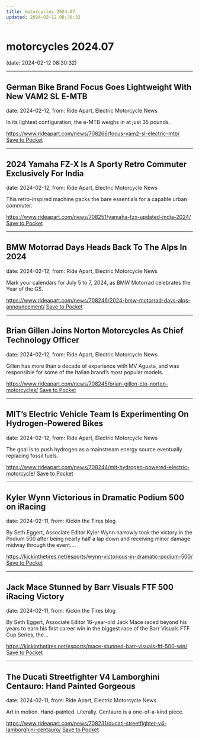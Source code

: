 ```yaml
---
title: motorcycles 2024.07
updated: 2024-02-12 08:30:32
---
```


# motorcycles 2024.07

(date: 2024-02-12 08:30:32)

---

## German Bike Brand Focus Goes Lightweight With New VAM2 SL E-MTB

date: 2024-02-12, from: Ride Apart, Electric Motorcycle News

In its lightest configuration, the e-MTB weighs in at just 35 pounds. 

<span class="feed-item-link">
<a href="https://www.rideapart.com/news/708266/focus-vam2-sl-electric-mtb/">https://www.rideapart.com/news/708266/focus-vam2-sl-electric-mtb/</a> <a href="https://getpocket.com/save" class="pocket-btn" data-lang="en" data-save-url="https://www.rideapart.com/news/708266/focus-vam2-sl-electric-mtb/">Save to Pocket</a>
</span>

---

## 2024 Yamaha FZ-X Is A Sporty Retro Commuter Exclusively For India

date: 2024-02-12, from: Ride Apart, Electric Motorcycle News

This retro-inspired machine packs the bare essentials for a capable urban commuter. 

<span class="feed-item-link">
<a href="https://www.rideapart.com/news/708251/yamaha-fzx-updated-india-2024/">https://www.rideapart.com/news/708251/yamaha-fzx-updated-india-2024/</a> <a href="https://getpocket.com/save" class="pocket-btn" data-lang="en" data-save-url="https://www.rideapart.com/news/708251/yamaha-fzx-updated-india-2024/">Save to Pocket</a>
</span>

---

## BMW Motorrad Days Heads Back To The Alps In 2024

date: 2024-02-12, from: Ride Apart, Electric Motorcycle News

Mark your calendars for July 5 to 7, 2024, as BMW Motorrad celebrates the Year of the GS. 

<span class="feed-item-link">
<a href="https://www.rideapart.com/news/708246/2024-bmw-motorrad-days-alps-announcement/">https://www.rideapart.com/news/708246/2024-bmw-motorrad-days-alps-announcement/</a> <a href="https://getpocket.com/save" class="pocket-btn" data-lang="en" data-save-url="https://www.rideapart.com/news/708246/2024-bmw-motorrad-days-alps-announcement/">Save to Pocket</a>
</span>

---

## Brian Gillen Joins Norton Motorcycles As Chief Technology Officer

date: 2024-02-12, from: Ride Apart, Electric Motorcycle News

Gillen has more than a decade of experience with MV Agusta, and was responsible for some of the Italian brand’s most popular models. 

<span class="feed-item-link">
<a href="https://www.rideapart.com/news/708245/brian-gillen-cto-norton-motorcycles/">https://www.rideapart.com/news/708245/brian-gillen-cto-norton-motorcycles/</a> <a href="https://getpocket.com/save" class="pocket-btn" data-lang="en" data-save-url="https://www.rideapart.com/news/708245/brian-gillen-cto-norton-motorcycles/">Save to Pocket</a>
</span>

---

## MIT’s Electric Vehicle Team Is Experimenting On Hydrogen-Powered Bikes

date: 2024-02-12, from: Ride Apart, Electric Motorcycle News

The goal is to push hydrogen as a mainstream energy source eventually replacing fossil fuels. 

<span class="feed-item-link">
<a href="https://www.rideapart.com/news/708244/mit-hydrogen-powered-electric-motorcycle/">https://www.rideapart.com/news/708244/mit-hydrogen-powered-electric-motorcycle/</a> <a href="https://getpocket.com/save" class="pocket-btn" data-lang="en" data-save-url="https://www.rideapart.com/news/708244/mit-hydrogen-powered-electric-motorcycle/">Save to Pocket</a>
</span>

---

## Kyler Wynn Victorious in Dramatic Podium 500 on iRacing

date: 2024-02-11, from: Kickin the Tires blog

By Seth Eggert, Associate Editor Kyler Wynn narrowly took the victory in the Podium 500 after being nearly half a lap down and receiving minor damage midway through the event.&#8230; 

<span class="feed-item-link">
<a href="https://kickinthetires.net/esports/wynn-victorious-in-dramatic-podium-500/">https://kickinthetires.net/esports/wynn-victorious-in-dramatic-podium-500/</a> <a href="https://getpocket.com/save" class="pocket-btn" data-lang="en" data-save-url="https://kickinthetires.net/esports/wynn-victorious-in-dramatic-podium-500/">Save to Pocket</a>
</span>

---

## Jack Mace Stunned by Barr Visuals FTF 500 iRacing Victory

date: 2024-02-11, from: Kickin the Tires blog

By Seth Eggert, Associate Editor 16-year-old Jack Mace raced beyond his years to earn his first career win in the biggest race of the Barr Visuals FTF Cup Series, the&#8230; 

<span class="feed-item-link">
<a href="https://kickinthetires.net/esports/mace-stunned-barr-visuals-ftf-500-win/">https://kickinthetires.net/esports/mace-stunned-barr-visuals-ftf-500-win/</a> <a href="https://getpocket.com/save" class="pocket-btn" data-lang="en" data-save-url="https://kickinthetires.net/esports/mace-stunned-barr-visuals-ftf-500-win/">Save to Pocket</a>
</span>

---

## The Ducati Streetfighter V4 Lamborghini Centauro: Hand Painted Gorgeous

date: 2024-02-11, from: Ride Apart, Electric Motorcycle News

Art in motion. Hand-painted. Literally. Centauro is a one-of-a-kind piece. 

<span class="feed-item-link">
<a href="https://www.rideapart.com/news/708231/ducati-streetfighter-v4-lamborghini-centauro/">https://www.rideapart.com/news/708231/ducati-streetfighter-v4-lamborghini-centauro/</a> <a href="https://getpocket.com/save" class="pocket-btn" data-lang="en" data-save-url="https://www.rideapart.com/news/708231/ducati-streetfighter-v4-lamborghini-centauro/">Save to Pocket</a>
</span>



<script type="text/javascript">!function(d,i){if(!d.getElementById(i)){var j=d.createElement("script");j.id=i;j.src="https://widgets.getpocket.com/v1/j/btn.js?v=1";var w=d.getElementById(i);d.body.appendChild(j);}}(document,"pocket-btn-js");</script>

